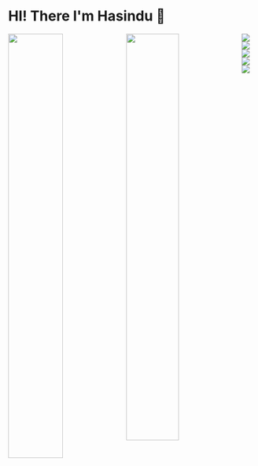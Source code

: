 # HI! There I'm Hasindu 🤟

<img align= "left" width ="47%" src = "https://github-readme-stats.vercel.app/api?username=hasiya2004&show_icons=true&theme=radical"/>
<img align= "left" width ="46%"  src ="https://github-readme-stats.vercel.app/api/top-langs/?username=hasiya2004&layout=compact"/>

<img align= "left"  src ="https://img.shields.io/badge/.NET-5C2D91?style=for-the-badge&logo=.net&logoColor=white"/>
<img align= "left"  src ="https://img.shields.io/badge/c++-%2300599C.svg?style=for-the-badge&logo=c%2B%2B&logoColor=white"/>
<img align= "left"  src ="https://img.shields.io/badge/java-%23ED8B00.svg?style=for-the-badge&logo=java&logoColor=white"/>
<img align= "left"  src ="https://img.shields.io/badge/javascript-%23323330.svg?style=for-the-badge&logo=javascript&logoColor=%23F7DF1E"/>
<img align= "left"  src ="https://img.shields.io/badge/python-3670A0?style=for-the-badge&logo=python&logoColor=ffdd54"/>





